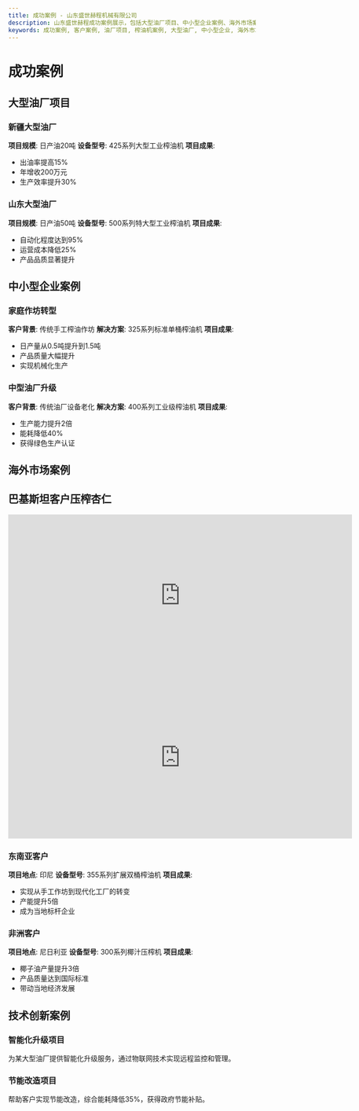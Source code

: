 ```yaml
---
title: 成功案例 - 山东盛世赫程机械有限公司
description: 山东盛世赫程成功案例展示，包括大型油厂项目、中小型企业案例、海外市场案例、技术创新案例，展示液压榨油机的实际应用效果。
keywords: 成功案例, 客户案例, 油厂项目, 榨油机案例, 大型油厂, 中小型企业, 海外市场, 技术创新, 生产效率提升, 出油率提高, 山东盛世赫程案例, 榨油设备应用
---
```


# 成功案例

## 大型油厂项目

### 新疆大型油厂

**项目规模**: 日产油20吨
**设备型号**: 425系列大型工业榨油机
**项目成果**:
- 出油率提高15%
- 年增收200万元
- 生产效率提升30%

### 山东大型油厂

**项目规模**: 日产油50吨
**设备型号**: 500系列特大型工业榨油机
**项目成果**:
- 自动化程度达到95%
- 运营成本降低25%
- 产品品质显著提升

## 中小型企业案例

### 家庭作坊转型

**客户背景**: 传统手工榨油作坊
**解决方案**: 325系列标准单桶榨油机
**项目成果**:
- 日产量从0.5吨提升到1.5吨
- 产品质量大幅提升
- 实现机械化生产

### 中型油厂升级

**客户背景**: 传统油厂设备老化
**解决方案**: 400系列工业级榨油机
**项目成果**:
- 生产能力提升2倍
- 能耗降低40%
- 获得绿色生产认证

## 海外市场案例
## 巴基斯坦客户压榨杏仁
<div class="video-container">
  <iframe width="700" height="330" src="https://www.youtube.com/embed/rM4hgCIApAg" frameborder="0" allow="accelerometer; autoplay; clipboard-write; encrypted-media; gyroscope; picture-in-picture" allowfullscreen></iframe>
</div>
<div class="video-container">
  <iframe width="700" height="330" src="https://www.youtube.com/embed/kSeQ570mtvo" frameborder="0" allow="accelerometer; autoplay; clipboard-write; encrypted-media; gyroscope; picture-in-picture" allowfullscreen></iframe>
</div>

### 东南亚客户

**项目地点**: 印尼
**设备型号**: 355系列扩展双桶榨油机
**项目成果**:
- 实现从手工作坊到现代化工厂的转变
- 产能提升5倍
- 成为当地标杆企业

### 非洲客户

**项目地点**: 尼日利亚
**设备型号**: 300系列椰汁压榨机
**项目成果**:
- 椰子油产量提升3倍
- 产品质量达到国际标准
- 带动当地经济发展

## 技术创新案例

### 智能化升级项目

为某大型油厂提供智能化升级服务，通过物联网技术实现远程监控和管理。

### 节能改造项目

帮助客户实现节能改造，综合能耗降低35%，获得政府节能补贴。